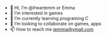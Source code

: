 - 👋 Hi, I’m @iheartemm or Emma 
- 👀 I’m interested in games
- 🌱 I’m currently learning programing C
- 💞️ I’m looking to collaborate on games, apps
- 📫 How to reach me iemima@ymail.com

<!---
iheartemm/iheartemm is a ✨ special ✨ repository because its `README.md` (this file) appears on your GitHub profile.
You can click the Preview link to take a look at your changes.
--->
